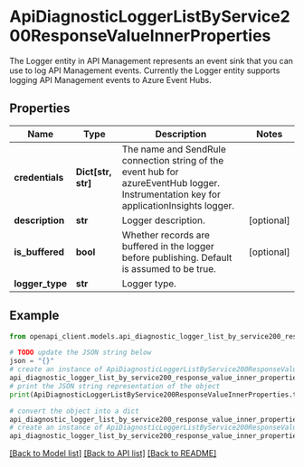 # ApiDiagnosticLoggerListByService200ResponseValueInnerProperties

The Logger entity in API Management represents an event sink that you can use to log API Management events. Currently the Logger entity supports logging API Management events to Azure Event Hubs.

## Properties

Name | Type | Description | Notes
------------ | ------------- | ------------- | -------------
**credentials** | **Dict[str, str]** | The name and SendRule connection string of the event hub for azureEventHub logger. Instrumentation key for applicationInsights logger. | 
**description** | **str** | Logger description. | [optional] 
**is_buffered** | **bool** | Whether records are buffered in the logger before publishing. Default is assumed to be true. | [optional] 
**logger_type** | **str** | Logger type. | 

## Example

```python
from openapi_client.models.api_diagnostic_logger_list_by_service200_response_value_inner_properties import ApiDiagnosticLoggerListByService200ResponseValueInnerProperties

# TODO update the JSON string below
json = "{}"
# create an instance of ApiDiagnosticLoggerListByService200ResponseValueInnerProperties from a JSON string
api_diagnostic_logger_list_by_service200_response_value_inner_properties_instance = ApiDiagnosticLoggerListByService200ResponseValueInnerProperties.from_json(json)
# print the JSON string representation of the object
print(ApiDiagnosticLoggerListByService200ResponseValueInnerProperties.to_json())

# convert the object into a dict
api_diagnostic_logger_list_by_service200_response_value_inner_properties_dict = api_diagnostic_logger_list_by_service200_response_value_inner_properties_instance.to_dict()
# create an instance of ApiDiagnosticLoggerListByService200ResponseValueInnerProperties from a dict
api_diagnostic_logger_list_by_service200_response_value_inner_properties_from_dict = ApiDiagnosticLoggerListByService200ResponseValueInnerProperties.from_dict(api_diagnostic_logger_list_by_service200_response_value_inner_properties_dict)
```
[[Back to Model list]](../README.md#documentation-for-models) [[Back to API list]](../README.md#documentation-for-api-endpoints) [[Back to README]](../README.md)


